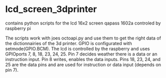 # lcd_screen_3dprinter
contains python scripts for the lcd 16x2 screen qapass 1602a controled by raspberry pi

The scripts work with joes octoapi.py and use them to get the right data of the dictionnairies of the 3d printer.
GPIO is configurated with setmode(GPIO.BCM).
The lcd is controlled by the raspberry and uses GPIOports 7, 8, 18, 23, 24, 25.
Pin 7 decides weather there is a data or an instruction input.
Pin 8 writes, enables the data inputs.
Pins 18, 23, 24, and 25 are the data pins and are used for instruction or data input (depends on pin 7).
